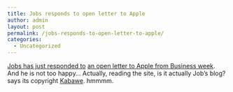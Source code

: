 ```yaml
---
title: Jobs responds to open letter to Apple
author: admin
layout: post
permalink: /jobs-responds-to-open-letter-to-apple/
categories:
  - Uncategorized
---
```

[Jobs has just responded to][1] [an open letter to Apple from Business week][2]. And he is not too happy&#8230; Actually, reading the site, is it actually Job&#8217;s blog? says its copyright [Kabawe][3]. hmmmm.

 [1]: http://justonemorething.com/index?id=P158
 [2]: http://www.businessweek.com/technology/content/jul2004/tc2004078_9932_tc056.htm
 [3]: http://kebawe.com/